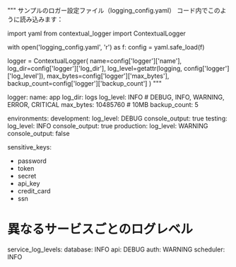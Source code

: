 """
サンプルのロガー設定ファイル（logging_config.yaml）
コード内でこのように読み込みます：

import yaml
from contextual_logger import ContextualLogger

with open('logging_config.yaml', 'r') as f:
    config = yaml.safe_load(f)

logger = ContextualLogger(
    name=config['logger']['name'],
    log_dir=config['logger']['log_dir'],
    log_level=getattr(logging, config['logger']['log_level']),
    max_bytes=config['logger']['max_bytes'],
    backup_count=config['logger']['backup_count']
)
"""

logger:
  name: app
  log_dir: logs
  log_level: INFO  # DEBUG, INFO, WARNING, ERROR, CRITICAL
  max_bytes: 10485760  # 10MB
  backup_count: 5

environments:
  development:
    log_level: DEBUG
    console_output: true
  testing:
    log_level: INFO
    console_output: true
  production:
    log_level: WARNING
    console_output: false

sensitive_keys:
  - password
  - token
  - secret
  - api_key
  - credit_card
  - ssn

# 異なるサービスごとのログレベル
service_log_levels:
  database: INFO
  api: DEBUG
  auth: WARNING
  scheduler: INFO